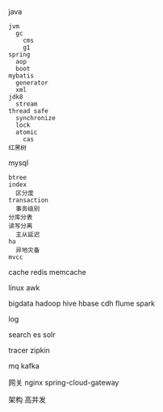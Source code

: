 java

    jvm
      gc
        cms
        g1
    spring
      aop
      boot
    mybatis
      generator
      xml
    jdk8
      stream
    thread safe
      synchronize
      lock
      atomic
        cas
    红黑树

mysql

    btree
    index
      区分度
    transaction
      事务级别
    分库分表
    读写分离
      主从延迟
    ha
      异地灾备
    mvcc
  
cache
  redis
  memcache

linux
  awk

bigdata
  hadoop
  hive
  hbase
  cdh
  flume
  spark
  
log
  
  
search
  es
  solr
  
tracer
  zipkin

mq
  kafka
  
网关
  nginx
  spring-cloud-gateway

架构
  高并发
  
